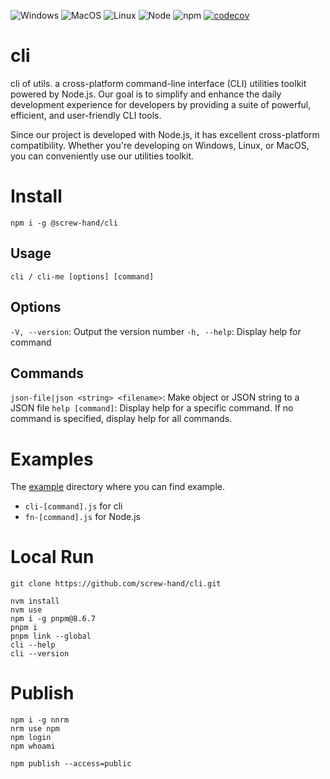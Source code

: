![Windows](https://img.shields.io/badge/-Windows-blue?logo=windows)
![MacOS](https://img.shields.io/badge/-MaOS-lightgrey?logo=apple)
![Linux](https://img.shields.io/badge/-Linux-orange?logo=linux)
![Node](https://img.shields.io/node/v/@screw-hand/cli)
![npm](https://img.shields.io/npm/v/@screw-hand/cli)
[![codecov](https://codecov.io/gh/screw-hand/cli/branch/main/graph/badge.svg)](https://codecov.io/gh/screw-hand/cli)

# cli

cli of utils. a cross-platform command-line interface (CLI) utilities toolkit powered by Node.js. Our goal is to simplify and enhance the daily development experience for developers by providing a suite of powerful, efficient, and user-friendly CLI tools.

Since our project is developed with Node.js, it has excellent cross-platform compatibility. Whether you're developing on Windows, Linux, or MacOS, you can conveniently use our utilities toolkit.

# Install

```shell
npm i -g @screw-hand/cli
```

## Usage

```shell
cli / cli-me [options] [command]
```

## Options

`-V, --version`: Output the version number
`-h, --help`: Display help for command

## Commands

`json-file|json <string> <filename>`: Make object or JSON string to a JSON file
`help [command]`: Display help for a specific command. If no command is specified, display help for all commands.

# Examples

The [example](./example) directory where you can find example.

- `cli-[command].js` for cli
- `fn-[command].js` for Node.js

# Local Run

```shell
git clone https://github.com/screw-hand/cli.git
```

```shell
nvm install
nvm use
npm i -g pnpm@8.6.7
pnpm i
pnpm link --global
cli --help
cli --version
```

# Publish

```shell
npm i -g nnrm
nrm use npm
npm login
npm whoami
```

```shell
npm publish --access=public
```
